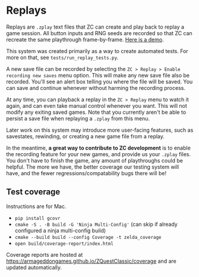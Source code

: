 # Replays

Replays are `.zplay` text files that ZC can create and play back to replay a game session. All button inputs and RNG seeds are recorded so that ZC can recreate the same playthrough frame-by-frame. [Here is a demo](https://www.youtube.com/watch?v=47sbYAa9RJk&ab_channel=ConnorClark).

This system was created primarily as a way to create automated tests. For more on that, see `tests/run_replay_tests.py`.

A new save file can be recorded by selecting the `ZC > Replay > Enable recording new saves` menu option. This will make any new save file also be recorded. You'll see an alert box telling you where the file will be saved. You can save and continue whenever without harming the recording process.

At any time, you can playback a replay in the `ZC > Replay` menu to watch it again, and can even take manual control whenever you want. This will not modify any exiting saved games. Note that you currently aren't be able to persist a save file when replaying a `.zplay` from this menu.

Later work on this system may introduce more user-facing features, such as savestates, rewinding, or creating a new game file from a replay.

In the meantime, **a great way to contribute to ZC development** is to enable the recording feature for your new games, and provide us your `.zplay` files. You don't have to finish the game, any amount of playthroughs could be helpful. The more we have, the better coverage our testing system will have, and the fewer regressions/compatability bugs there will be!

## Test coverage

Instructions are for Mac.

- `pip install gcovr`
- `cmake -S . -B build -G 'Ninja Multi-Config'` (can skip if already configured a ninja multi-config build)
- `cmake --build build --config Coverage -t zelda_coverage`
- `open build/coverage-report/index.html`

Coverage reports are hosted at https://armageddongames.github.io/ZQuestClassic/coverage and are updated automatically.
